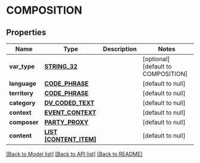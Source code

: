 # COMPOSITION

## Properties
Name | Type | Description | Notes
------------ | ------------- | ------------- | -------------
**var_type** | [**STRING_32**](STRING_32.md) |  | [optional] [default to COMPOSITION]
**language** | [**CODE_PHRASE**](CodePhrase.md) |  | [default to null]
**territory** | [**CODE_PHRASE**](CodePhrase.md) |  | [default to null]
**category** | [**DV_CODED_TEXT**](DvCodedText.md) |  | [default to null]
**context** | [**EVENT_CONTEXT**](EventContext.md) |  | [default to null]
**composer** | [**PARTY_PROXY**](PartyProxy.md) |  | [default to null]
**content** | [**LIST [CONTENT_ITEM]**](ContentItem.md) |  | [default to null]

[[Back to Model list]](../README.md#documentation-for-models) [[Back to API list]](../README.md#documentation-for-api-endpoints) [[Back to README]](../README.md)


